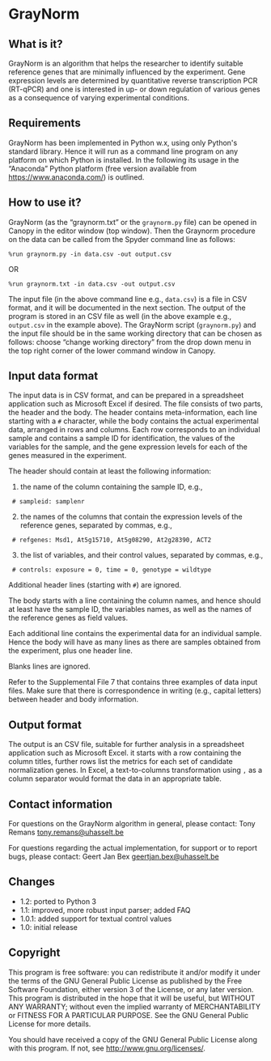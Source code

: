 GrayNorm
========

What is it?
-----------
GrayNorm is an algorithm that helps the researcher to identify suitable reference genes that are minimally influenced by the experiment.  Gene expression levels are determined by quantitative reverse transcription PCR (RT-qPCR) and one is interested in up- or down regulation of various genes as a consequence of varying experimental conditions.

Requirements
------------
GrayNorm has been implemented in Python w.x, using only Python's standard library. Hence it will run as a command line program on any platform on which Python is installed. In the following its usage in the “Anaconda” Python platform (free version available from https://www.anaconda.com/) is outlined.

How to use it?
--------------
GrayNorm (as the “graynorm.txt” or the `graynorm.py` file) can be opened in Canopy in the editor window (top window). Then the Graynorm procedure on the data can be called from the Spyder command line as follows:
```
%run graynorm.py -in data.csv -out output.csv
```
OR 
```
%run graynorm.txt -in data.csv -out output.csv
```
The input file (in the above command line e.g., `data.csv`) is a file in CSV format, and it will be documented in the next section. The output of the program is stored in an CSV file as well (in the above example e.g., `output.csv` in the example above). The GrayNorm script (`graynorm.py`) and the input file should be in the same working directory that can be chosen as follows: choose “change working directory” from the drop down menu in the top right corner of the lower command window in Canopy. 

Input data format
-----------------
The input data is in CSV format, and can be prepared in a spreadsheet application such as Microsoft Excel if desired.  The file consists of two parts, the header and the body. The header contains meta-information, each line starting with a `#` character, while the body contains the actual experimental data, arranged in rows and columns. Each row corresponds to an individual sample and contains a sample ID for identification, the values of the variables for the sample, and the gene expression levels for each of the genes measured in the experiment.

The header should contain at least the following information:

1) the name of the column containing the sample ID, e.g.,
```
 # sampleid: samplenr
```
2) the names of the columns that contain the expression levels of the reference genes, separated by commas, e.g.,
```
 # refgenes: Msd1, At5g15710, At5g08290, At2g28390, ACT2
```
3) the list of variables, and their control values, separated by commas, e.g.,
```
 # controls: exposure = 0, time = 0, genotype = wildtype
```

Additional header lines (starting with `#`) are ignored.

The body starts with a line containing the column names, and hence should at least have the sample ID, the variables names, as well as the names of the reference genes as field values.

Each additional line contains the experimental data for an individual sample. Hence the body will have as many lines as there are samples obtained from the experiment, plus one header line.

Blanks lines are ignored.

Refer to the Supplemental File 7 that contains three examples of data input files. Make sure that there is correspondence in writing (e.g., capital letters) between header and body information.

Output format
-------------
The output is an CSV file, suitable for further analysis in a spreadsheet application such as Microsoft Excel. it starts with a row containing the column titles, further rows list the metrics for each set of candidate normalization genes. In Excel, a text-to-columns transformation using `,` as a column separator would format the data in an appropriate table.

Contact information
-------------------
For questions on the GrayNorm algorithm in general, please contact:
Tony Remans <tony.remans@uhasselt.be>

For questions regarding the actual implementation, for support or to report bugs, please contact:
Geert Jan Bex <geertjan.bex@uhasselt.be>

Changes
-------

* 1.2: ported to Python 3
* 1.1: improved, more robust input parser; added FAQ
* 1.0.1: added support for textual control values
* 1.0: initial release

Copyright
---------
This program is free software: you can redistribute it and/or modify it under the terms of the GNU General Public License as published by the Free Software Foundation, either version 3 of the License, or any later version.
This program is distributed in the hope that it will be useful, but WITHOUT ANY WARRANTY; without even the implied warranty of MERCHANTABILITY or FITNESS FOR A PARTICULAR PURPOSE. See the GNU General Public License for more details.

You should have received a copy of the GNU General Public License along with this program. If not, see <http://www.gnu.org/licenses/>.
